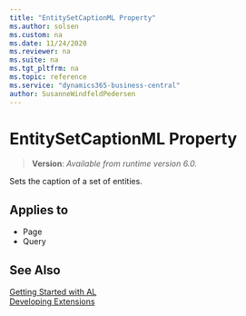 ```yaml
---
title: "EntitySetCaptionML Property"
ms.author: solsen
ms.custom: na
ms.date: 11/24/2020
ms.reviewer: na
ms.suite: na
ms.tgt_pltfrm: na
ms.topic: reference
ms.service: "dynamics365-business-central"
author: SusanneWindfeldPedersen
---
```

[//]: # (START>DO_NOT_EDIT)
[//]: # (IMPORTANT:Do not edit any of the content between here and the END>DO_NOT_EDIT.)
[//]: # (Any modifications should be made in the .xml files in the ModernDev repo.)
# EntitySetCaptionML Property
> **Version**: _Available from runtime version 6.0._

Sets the caption of a set of entities.

## Applies to
-   Page
-   Query


[//]: # (IMPORTANT: END>DO_NOT_EDIT)

## See Also  
[Getting Started with AL](../devenv-get-started.md)  
[Developing Extensions](../devenv-dev-overview.md)  